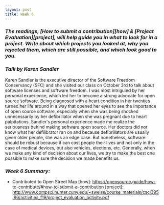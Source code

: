 ```yaml
---
layout: post
title: Week 6
---
```

### **_The readings, [How to submit a contribution][how] & [Project Evaluation][project], will help guide you in what to look for in a project. Write about which projects you looked at, why you rejected them, which are still possible, and which look good to you._**
### **_Talk by Karen Sandler_**
Karen Sandler is the executive director of the Software Freedom Conservancy (SFC) and she visited our class on October 3rd to talk about software licenses and software freedom. I was most intriguied by her personal experience, which led her to become a strong advocate for open source software. Being diagnosed with a heart condition in her twenties turned her life around in a way that opened her eyes to see the importance of open source software, especially when she was being shocked unnecessarily by her defibrillator when she was pregnant due to heart palpitations. Sandler's personal experience made me realize the seriousness behind making software open source. Her doctors did not know what her defilibrator ran on and because defibrillators are usually given older people, she was an edge case. But nonetheless, software should be robust because it can cost people their lives and not only in the case of medical devices, but also vehicles, elections, etc.  Generally, when we make any kind of decision about our lives, we try to make the best one possible to make sure the decision we made benefits us.   
### **_Week 6 Summary:_**
* Contributed to Open Street Map
[how]: https://opensource.guide/how-to-contribute/#how-to-submit-a-contribution
[project]: http://www.compsci.hunter.cuny.edu/~sweiss/course_materials/csci395.86/activities_f19/project_evaluation_activity.pdf
